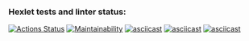 ### Hexlet tests and linter status:
[![Actions Status](https://github.com/itunasalmon/python-project-49/actions/workflows/hexlet-check.yml/badge.svg)](https://github.com/itunasalmon/python-project-49/actions)
[![Maintainability](https://api.codeclimate.com/v1/badges/098a93a1c04b1b826c44/maintainability)](https://codeclimate.com/github/itunasalmon/python-project-49/maintainability)
[![asciicast](https://asciinema.org/a/gP2waCQyB9uEOoe7wrg7VKoqs.svg)](https://asciinema.org/a/gP2waCQyB9uEOoe7wrg7VKoqs)
[![asciicast](https://asciinema.org/a/660605.svg)](https://asciinema.org/a/660605)
[![asciicast](https://asciinema.org/a/661237.svg)](https://asciinema.org/a/661237)